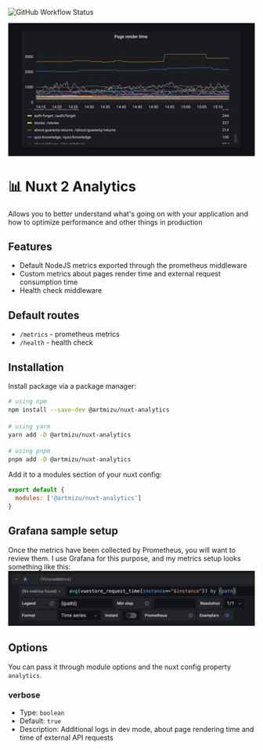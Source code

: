 ![GitHub Workflow Status](https://img.shields.io/github/actions/workflow/status/artmizu/analytics-nuxt-2/release.yml?branch=main&style=plastic)

![Cover](https://raw.githubusercontent.com/artmizu/analytics-nuxt-2/main/.github/cover.jpg)

# 📊 Nuxt 2 Analytics 
Allows you to better understand what's going on with your application and how to optimize performance and other things in production

## Features
* Default NodeJS metrics exported through the prometheus middleware
* Custom metrics about pages render time and external request consumption time
* Health check middleware

## Default routes
* `/metrics` - prometheus metrics
* `/health` - health check

## Installation
Install package via a package manager: 
```bash
# using npm
npm install --save-dev @artmizu/nuxt-analytics

# using yarm
yarn add -D @artmizu/nuxt-analytics

# using pnpm
pnpm add -D @artmizu/nuxt-analytics
```

Add it to a modules section of your nuxt config:
```js
export default {
  modules: ['@artmizu/nuxt-analytics']
}
```

## Grafana sample setup
Once the metrics have been collected by Prometheus, you will want to review them. I use Grafana for this purpose, and my metrics setup looks something like this:
![Cover](https://raw.githubusercontent.com/artmizu/analytics-nuxt-2/main/.github/grafana.jpg)

## Options
You can pass it through module options and the nuxt config property `analytics`.

### verbose
- Type: `boolean`
- Default: `true`
- Description: Additional logs in dev mode, about page rendering time and time of external API requests
